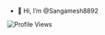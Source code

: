 - 👋 Hi, I’m @Sangamesh8892

![Profile Views](https://komarev.com/ghpvc/?username=yourusername&color=blue)
<!---
Sangamesh8892/Sangamesh8892 is a ✨ special ✨ repository because its `README.md` (this file) appears on your GitHub profile.
You can click the Preview link to take a look at your changes.
--->
